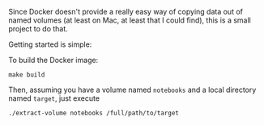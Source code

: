 Since Docker doesn't provide a really easy way of copying data out of named volumes (at least on
Mac, at least that I could find), this is a small project to do that.

Getting started is simple:

To build the Docker image:

```
make build
```

Then, assuming you have a volume named `notebooks` and a local directory named `target`, just
execute 

```
./extract-volume notebooks /full/path/to/target
```
